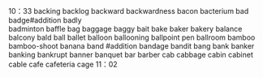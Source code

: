 10：33
backing
backlog
backward
backwardness
bacon
bacterium
bad
badge#addition
badly                                   
badminton
baffle
bag
baggage
baggy
bait
bake
baker
bakery
balance
balcony
bald
ball
ballet
balloon
ballooning
ballpoint pen
ballroom
bamboo
bamboo-shoot
banana
band #addition
bandage
bandit
bang
bank
banker
banking
bankrupt
banner
banquet
bar
barber
cab
cabbage
cabin
cabinet
cable
cafe
cafeteria
cage
11：02